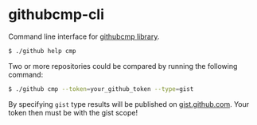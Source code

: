 # githubcmp-cli

Command line interface for [githubcmp library](https://github.com/ostretsov/githubcmp).

```sh
$ ./github help cmp
```

Two or more repositories could be compared by running the following command:

```sh
$ ./github cmp --token=your_github_token --type=gist
```

By specifying `gist` type results will be published on [gist.github.com](https://gist.github.com/). Your token then must be with the gist scope!